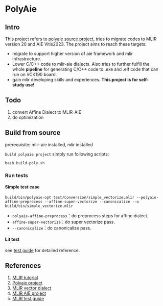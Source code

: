 # PolyAie
## Intro
This project refers to [polyaie source project](https://github.com/hanchenye/polyaie), tries to migrate codes to MLIR version 20 and AIE Vitis2023. The project aims to reach these targets:  
* migrate to support higher version of aie framework and mlir infrastructure.
* Lower C/C++ code to mlir-aie dialects. Also tries to further fulfill the whole **pipeline** for generating C/C++ code to .exe and .elf code that can run on VCK190 board.
* gain mlir developing skills and experiences. **This project is for self-study use!**

## Todo
1. convert Affine Dialect to MLIR-AIE
2. do optimization

## Build from source
prerequisite: mlir-aie installed, mlir installed

`build polyaie project`
simply run following scripts:
```shell
bash build-poly.sh
```

### Run tests
#### Simple test case
```shell
build/bin/polyaie-opt test/Conversion/simple_vectorize.mlir --polyaie-affine-preprocess --affine-super-vectorize --canonicalize --o build/bin/simple_vectorize.mlir
```
* `polyaie-affine-preprocess`：do preprocess steps for affine dialect.
* `affine-super-vectorize`：do super vectorize pass.
* `--canonicalize`：do canonicalize pass.

#### Lit test
see [test guide](https://mlir.llvm.org/getting_started/TestingGuide/) for detailed reference.

## References
1. [MLIR tutorial](https://www.jeremykun.com/2023/09/07/mlir-using-traits/)
2. [Polyaie project](https://github.com/hanchenye/polyaie)
3. [MLIR vector dialect](https://www.lei.chat/posts/mlir-vector-dialect-and-patterns/)
4. [MLIR AIE project](git@github.com:Xilinx/mlir-aie.git)
5. [MLIR test guide](https://mlir.llvm.org/getting_started/TestingGuide/)